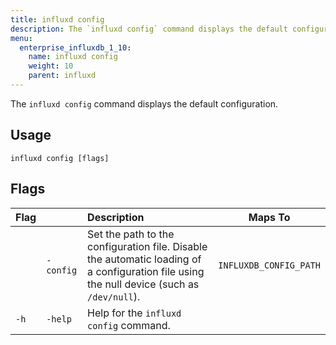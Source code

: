 ```yaml
---
title: influxd config
description: The `influxd config` command displays the default configuration.
menu:
  enterprise_influxdb_1_10:
    name: influxd config
    weight: 10
    parent: influxd
---
```

The `influxd config` command displays the default configuration.

## Usage

```
influxd config [flags]
```

## Flags

| Flag |           | Description                                                                                                                                | Maps To                |
|----- |:---       |:-------------------------------------------------------------------------------------------------------------------------------------------|------------------------|
|      | `-config` | Set the path to the configuration file. Disable the automatic loading of a configuration file using the null device (such as `/dev/null`). | `INFLUXDB_CONFIG_PATH` |
| `-h` | `-help`   | Help for the `influxd config` command.                                                                                                     |                        |
